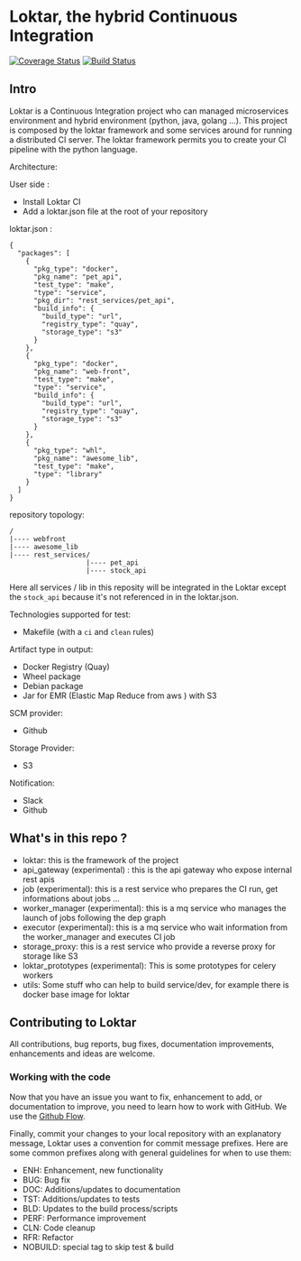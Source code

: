 # Loktar, the hybrid Continuous Integration

[![Coverage Status](https://coveralls.io/repos/github/Dudesons/loktar/badge.svg?branch=try-travis)](https://coveralls.io/github/Dudesons/loktar?branch=try-travis)
[![Build Status](https://travis-ci.org/Dudesons/loktar.svg?branch=master)](https://travis-ci.org/Dudesons/loktar)

## Intro

Loktar is a Continuous Integration project who can managed microservices environment and hybrid environment (python, java, golang ...).
This project is composed by the loktar framework and some services around for running a distributed CI server.
The loktar framework permits you to create your CI pipeline with the python language.


Architecture:


User side :
 * Install Loktar CI
 * Add a loktar.json file at the root of your repository

loktar.json :
```
{
  "packages": [
    {
      "pkg_type": "docker",
      "pkg_name": "pet_api",
      "test_type": "make",
      "type": "service",
      "pkg_dir": "rest_services/pet_api",
      "build_info": {
        "build_type": "url",
        "registry_type": "quay",
        "storage_type": "s3"
      }
    },
    {
      "pkg_type": "docker",
      "pkg_name": "web-front",
      "test_type": "make",
      "type": "service",
      "build_info": {
        "build_type": "url",
        "registry_type": "quay",
        "storage_type": "s3"
      }
    },
    {
      "pkg_type": "whl",
      "pkg_name": "awesome_lib",
      "test_type": "make",
      "type": "library"
    }
  ]
}
```

repository topology:
```
/
|---- webfront
|---- awesome_lib
|---- rest_services/
                   |---- pet_api
                   |---- stock_api
```

Here all services / lib in this reposity will be integrated in the Loktar except the `stock_api` because it's not referenced in in the loktar.json.


Technologies supported for test:
 * Makefile (with a `ci` and `clean` rules)

Artifact type in output:
 * Docker Registry (Quay)
 * Wheel package
 * Debian package
 * Jar for EMR (Elastic Map Reduce from aws ) with S3
 
SCM provider:
 * Github
 
Storage Provider:
 * S3
 
Notification:
 * Slack
 * Github
 

## What's in this repo ?

 * loktar: this is the framework of the project
 * api_gateway (experimental) : this is the api gateway who expose internal rest apis
 * job (experimental): this is a rest service who prepares the CI run, get informations about jobs ...
 * worker_manager (experimental): this is a mq service who manages the launch of jobs following the dep graph
 * executor (experimental): this is a mq service who wait information from the worker_manager and executes CI job
 * storage_proxy: this is a rest service who provide a reverse proxy for storage like S3
 * loktar_prototypes (experimental): This is some prototypes for celery workers
 * utils: Some stuff who can help to build service/dev, for example there is docker base image for loktar

## Contributing to Loktar

All contributions, bug reports, bug fixes, documentation improvements, enhancements and ideas are welcome.

### Working with the code

Now that you have an issue you want to fix, enhancement to add, or documentation to improve, you need to learn how to work with GitHub.
We use the [Github Flow](https://guides.github.com/introduction/flow/).

Finally, commit your changes to your local repository with an explanatory message, Loktar uses a convention for commit message prefixes.
Here are some common prefixes along with general guidelines for when to use them:
 * ENH: Enhancement, new functionality
 * BUG: Bug fix
 * DOC: Additions/updates to documentation
 * TST: Additions/updates to tests
 * BLD: Updates to the build process/scripts
 * PERF: Performance improvement
 * CLN: Code cleanup
 * RFR: Refactor
 * NOBUILD: special tag to skip test & build

